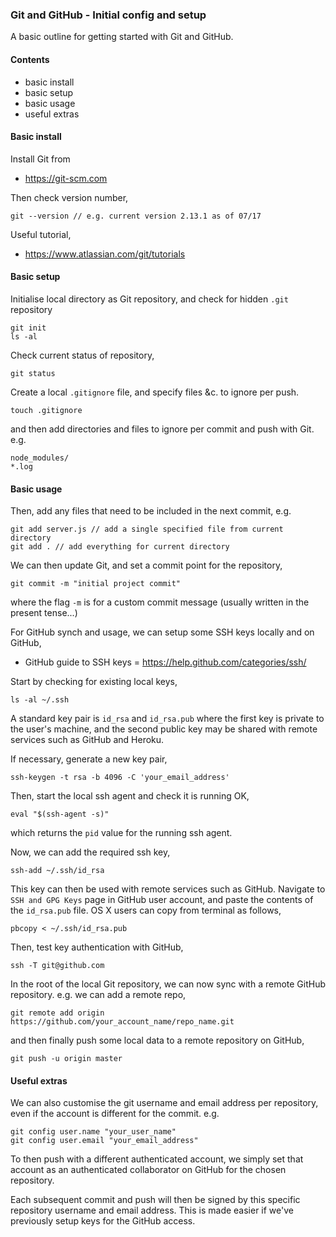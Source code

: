 ### Git and GitHub - Initial config and setup

A basic outline for getting started with Git and GitHub.

#### Contents
  * basic install
  * basic setup
  * basic usage
  * useful extras

#### Basic install
Install Git from

  * https://git-scm.com

Then check version number,

```
git --version // e.g. current version 2.13.1 as of 07/17
```

Useful tutorial,

  * https://www.atlassian.com/git/tutorials

#### Basic setup
Initialise local directory as Git repository, and check for hidden `.git` repository

```
git init
ls -al
```

Check current status of repository,

```
git status
```

Create a local `.gitignore` file, and specify files &c. to ignore per push.

```
touch .gitignore
```

and then add directories and files to ignore per commit and push with Git. e.g.

```
node_modules/
*.log
```

#### Basic usage
Then, add any files that need to be included in the next commit, e.g.

```
git add server.js // add a single specified file from current directory
git add . // add everything for current directory
```

We can then update Git, and set a commit point for the repository,

```
git commit -m "initial project commit"
```

where the flag `-m` is for a custom commit message (usually written in the present tense...)

For GitHub synch and usage, we can setup some SSH keys locally and on GitHub,

  * GitHub guide to SSH keys = https://help.github.com/categories/ssh/

Start by checking for existing local keys,

```
ls -al ~/.ssh
```

A standard key pair is `id_rsa` and `id_rsa.pub` where the first key is private to the user's machine, and the second public key may be shared with remote services such as GitHub and Heroku.

If necessary, generate a new key pair,

```
ssh-keygen -t rsa -b 4096 -C 'your_email_address'
```

Then, start the local ssh agent and check it is running OK,

```
eval "$(ssh-agent -s)"
```

which returns the `pid` value for the running ssh agent.

Now, we can add the required ssh key,

```
ssh-add ~/.ssh/id_rsa
```

This key can then be used with remote services such as GitHub. Navigate to `SSH and GPG Keys` page in GitHub user account, and paste the contents of the `id_rsa.pub` file. OS X users can copy from terminal as follows,

```
pbcopy < ~/.ssh/id_rsa.pub
```

Then, test key authentication with GitHub,

```
ssh -T git@github.com
```

In the root of the local Git repository, we can now sync with a remote GitHub repository. e.g. we can add a remote repo,

```
git remote add origin https://github.com/your_account_name/repo_name.git
```

and then finally push some local data to a remote repository on GitHub,

```
git push -u origin master
```

#### Useful extras
We can also customise the git username and email address per repository, even if the account is different for the commit. e.g.

```
git config user.name "your_user_name"
git config user.email "your_email_address"
```

To then push with a different authenticated account, we simply set that account as an authenticated collaborator on GitHub for the chosen repository.

Each subsequent commit and push will then be signed by this specific repository username and email address. This is made easier if we've previously setup keys for the GitHub access.
